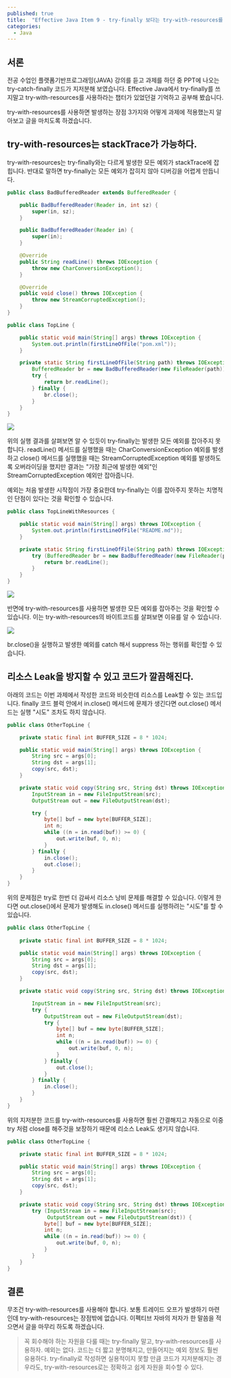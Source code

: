 ```yaml
---
published: true
title:  "Effective Java Item 9 - try-finally 보다는 try-with-resources를 사용하라"
categories:
  - Java
---
```


## 서론

전공 수업인 플랫폼기반프로그래밍(JAVA) 강의를 듣고 과제를 하던 중 PPT에 나오는 try-catch-finally 코드가 지저분해 보였습니다. Effective Java에서 try-finally를 쓰지말고 try-with-resources를 사용하라는 챕터가 있었던걸 기억하고 공부해 봤습니다.

try-with-resources를 사용하면 발생하는 장점 3가지와 어떻게 과제에 적용했는지 알아보고 글을 마치도록 하겠습니다.


## try-with-resources는 stackTrace가 가능하다.

try-with-resources는 try-finally와는 다르게 발생한 모든 예외가 stackTrace에 잡힙니다. 반대로 말하면 try-finally는 모든 예외가 잡히지 않아 디버깅을 어렵게 만듭니다.

~~~java
public class BadBufferedReader extends BufferedReader {

    public BadBufferedReader(Reader in, int sz) {
        super(in, sz);
    }

    public BadBufferedReader(Reader in) {
        super(in);
    }

    @Override
    public String readLine() throws IOException {
        throw new CharConversionException();
    }

    @Override
    public void close() throws IOException {
        throw new StreamCorruptedException();
    }
}
~~~
~~~java
public class TopLine {

    public static void main(String[] args) throws IOException {
        System.out.println(firstLineOfFile("pom.xml"));
    }

    private static String firstLineOfFile(String path) throws IOException {
        BufferedReader br = new BadBufferedReader(new FileReader(path));
        try {
            return br.readLine();
        } finally {
            br.close();
        }
    }
}
~~~

![](https://github.com/02ggang9/02ggang9.github.io/blob/master/_posts/images/java/effectiveJava/item9/exception1.png?raw=true)

위의 실행 결과를 살펴보면 알 수 있듯이 try-finally는 발생한 모든 예외를 잡아주지 못합니다. readLine() 메서드를 실행했을 때는 CharConversionException 예외를 발생하고 close() 메서드를 실행했을 때는 StreamCorruptedException 예외를 발생하도록 오버라이딩을 했지만 결과는 "가장 최근에 발생한 예외"인 StreamCorruptedException 예외만 잡아줍니다.

예외는 처음 발생한 시작점이 가장 중요한데 try-finally는 이를 잡아주지 못하는 치명적인 단점이 있다는 것을 확인할 수 있습니다.

~~~java
public class TopLineWithResources {

    public static void main(String[] args) throws IOException {
        System.out.println(firstLineOfFile("README.md"));
    }

    private static String firstLineOfFile(String path) throws IOException {
        try (BufferedReader br = new BadBufferedReader(new FileReader(path))) {
            return br.readLine();
        }
    }
}
~~~

![](https://github.com/02ggang9/02ggang9.github.io/blob/master/_posts/images/java/effectiveJava/item9/exception2.png?raw=true)

반면에 try-with-resources를 사용하면 발생한 모든 예외를 잡아주는 것을 확인할 수 있습니다. 이는 try-with-resources의 바이트코드를 살펴보면 이유를 알 수 있습니다.

![](https://github.com/02ggang9/02ggang9.github.io/blob/master/_posts/images/java/effectiveJava/item9/exception3.png?raw=true)

br.close()을 실행하고 발생한 예외를 catch 해서 suppress 하는 행위를 확인할 수 있습니다. 


## 리소스 Leak을 방지할 수 있고 코드가 깔끔해진다.

아래의 코드는 이번 과제에서 작성한 코드와 비슷한데 리소스를 Leak할 수 있는 코드입니다. finally 코드 블럭 안에서 in.close() 메서드에 문제가 생긴다면 out.close() 메서드는 실행 "시도" 조차도 하지 않습니다.

~~~java
public class OtherTopLine {

    private static final int BUFFER_SIZE = 8 * 1024;

    public static void main(String[] args) throws IOException {
        String src = args[0];
        String dst = args[1];
        copy(src, dst);
    }

    private static void copy(String src, String dst) throws IOException {
        InputStream in = new FileInputStream(src);
        OutputStream out = new FileOutputStream(dst);

        try {
            byte[] buf = new byte[BUFFER_SIZE];
            int n;
            while ((n = in.read(buf)) >= 0) {
                out.write(buf, 0, n);
            }
        } finally {
            in.close();
            out.close();
        }
    }
}
~~~

위의 문제점은 try로 한번 더 감싸서 리소스 낭비 문제를 해결할 수 있습니다. 이렇게 한다면 out.close()에서 문제가 발생해도 in.close() 메서드를 실행하려는 "시도"를 할 수 있습니다.

~~~java
public class OtherTopLine {
    
    private static final int BUFFER_SIZE = 8 * 1024;

    public static void main(String[] args) throws IOException {
        String src = args[0];
        String dst = args[1];
        copy(src, dst);
    }

    private static void copy(String src, String dst) throws IOException {

        InputStream in = new FileInputStream(src);
        try {
            OutputStream out = new FileOutputStream(dst);
            try {
                byte[] buf = new byte[BUFFER_SIZE];
                int n;
                while ((n = in.read(buf)) >= 0) {
                    out.write(buf, 0, n);
                }
            } finally {
                out.close();
            }
        } finally {
            in.close();
        }
    }
}
~~~

위의 지저분한 코드를 try-with-resources를 사용하면 훨씬 간결해지고 자동으로 이중 try 처럼 close를 해주것을 보장하기 때문에 리소스 Leak도 생기지 않습니다.

~~~java
public class OtherTopLine {

    private static final int BUFFER_SIZE = 8 * 1024;

    public static void main(String[] args) throws IOException {
        String src = args[0];
        String dst = args[1];
        copy(src, dst);
    }

    private static void copy(String src, String dst) throws IOException {
        try (InputStream in = new FileInputStream(src);
             OutputStream out = new FileOutputStream(dst)) {
            byte[] buf = new byte[BUFFER_SIZE];
            int n;
            while ((n = in.read(buf)) >= 0) {
                out.write(buf, 0, n);
            }
        }
    }
}
~~~

## 결론

무조건 try-with-resources를 사용해야 합니다. 보통 트레이드 오프가 발생하기 마련인데 try-with-resources는 장점밖에 없습니다. 이펙티브 자바의 저자가 한 말씀을 적으면서 글을 마무리 하도록 하겠습니다.

> 꼭 회수해야 하는 자원을 다룰 때는 try-finally 말고, try-with-resources를 사용하자. 예외는 없다. 코드는 더 짧고 분명해지고, 만들어지는 예외 정보도 훨씬 유용하다. try-finally로 작성하면 실용적이지 못할 만큼 코드가 지저분해지는 경우라도, try-with-resources로는 정확하고 쉽게 자원을 회수할 수 있다. 
